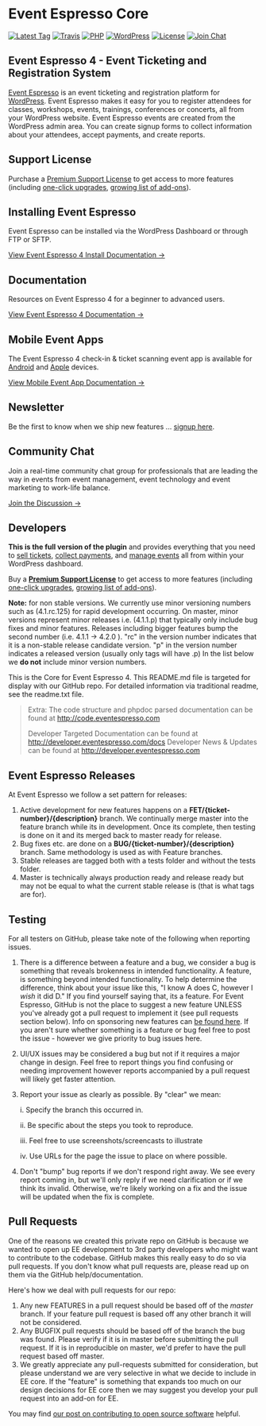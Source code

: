 # Event Espresso Core

[![Latest Tag](https://img.shields.io/github/tag/eventespresso/event-espresso-core.svg?style=flat&label=Latest%20Tag)](https://github.com/eventespresso/event-espresso-core/releases)
[![Travis](https://travis-ci.org/eventespresso/event-espresso-core.svg?branch=master)](https://travis-ci.org/eventespresso/event-espresso-core)
[![PHP](https://img.shields.io/badge/PHP-7%20Ready-brightgreen.svg?style=flat)](https://eventespresso.com/)
[![WordPress](https://img.shields.io/badge/WordPress-v4.7.x+%20Tested-brightgreen.svg?style=flat)](https://eventespresso.com/)
[![License](https://img.shields.io/badge/License-GPLv2-blue.svg?style=flat)](https://www.gnu.org/licenses/gpl-2.0.html)
[![Join Chat](https://img.shields.io/badge/Slack-Join%20Chat-aa30ff.svg?style=flat)](https://eventespresso.com/contact/community-chat/)

## Event Espresso 4 - Event Ticketing and Registration System

[Event Espresso](https://eventespresso.com/?utm_source=github&utm_medium=link&utm_campaign=ee4_github_plugin_description_homepage&utm_content=event+espresso+link) is an event ticketing and registration platform for [WordPress](http://wordpress.org/). Event Espresso makes it easy for you to register attendees for classes, workshops, events, trainings, conferences or concerts, all from your WordPress website. Event Espresso events are created from the WordPress admin area. You can create signup forms to collect information about your attendees, accept payments, and create reports.

## Support License
Purchase a [Premium Support License](https://eventespresso.com/pricing/?ee_ver=ee4&utm_source=github&utm_medium=link&utm_campaign=ee4_github_plugin_description_homepage&utm_content=premium+support+license) to get access to more features (including [one-click upgrades](https://eventespresso.com/features/one-click-upgrades/?utm_source=github&utm_medium=link&utm_campaign=ee4_github_plugin_description_homepage&utm_content=one+click+upgrades), [growing list of add-ons](https://eventespresso.com/add-ons/?ee_ver=ee4&utm_source=github&utm_medium=link&utm_campaign=ee4_github_plugin_description_homepage&utm_content=growing+list+of+addons)).

## Installing Event Espresso
Event Espresso can be installed via the WordPress Dashboard or through FTP or SFTP.

[View Event Espresso 4 Install Documentation →](https://eventespresso.com/wiki/installing-event-espresso/?ee_ver=ee4&utm_source=github&utm_medium=link&utm_campaign=ee4_github_plugin_description_homepage&utm_content=view+ee4+install+documentation)

## Documentation
Resources on Event Espresso 4 for a beginner to advanced users.

[View Event Espresso 4 Documentation →](https://eventespresso.com/support/documentation/versioned-docs?doc_ver=ee4&utm_source=github&utm_medium=link&utm_campaign=ee4_github_plugin_description_homepage&utm_content=view+ee4+documentation)

## Mobile Event Apps
The Event Espresso 4 check-in & ticket scanning event app is available for [Android](http://evts.io/EE4_Android_App?utm_source=github&utm_medium=link&utm_campaign=ee4_github_plugin_description_homepage&utm_content=mobile+event+apps+android) and [Apple](http://evts.io/EE4_Apple_App?utm_source=github&utm_medium=link&utm_campaign=ee4_github_plugin_description_homepage&utm_content=mobile+event+apps+apple) devices.

[View Mobile Event App Documentation →](https://eventespresso.com/wiki/ee4-event-apps/?utm_source=github&utm_medium=link&utm_campaign=ee4_github_plugin_description_homepage&utm_content=mobile+event+apps+documentation)

## Newsletter
Be the first to know when we ship new features ... [signup here](https://eventespresso.com/newsletter/).

## Community Chat
Join a real-time community chat group for professionals that are leading the way in events from event management, event technology and event marketing to work-life balance.

[Join the Discussion →](https://eventsmart.com/contact/community-chat/?utm_source=github&utm_medium=link&utm_campaign=ee4_github_plugin_description_homepage&utm_content=community+chat)


## Developers

**This is the full version of the plugin** and provides everything that you need to [sell tickets](https://eventespresso.com/features/multiple-ticket-pricing-options/?utm_source=github&utm_medium=link&utm_campaign=ee4_github_plugin_description_homepage&utm_content=sell+tickets), [collect payments](https://eventespresso.com/features/payment-options/?utm_source=github&utm_medium=link&utm_campaign=ee4_github_plugin_description_homepage&utm_content=collect+payments), and [manage events](https://eventespresso.com/features/event-management/?utm_source=github&utm_medium=link&utm_campaign=ee4_github_plugin_description_homepage&utm_content=manage+events) all from within your WordPress dashboard.


Buy a **[Premium Support License](https://eventespresso.com/pricing/?ee_ver=ee4&utm_source=github&utm_medium=link&utm_campaign=ee4_github_plugin_description_homepage&utm_content=premium+support+license)** to get access to more features (including [one-click upgrades](https://eventespresso.com/features/one-click-upgrades/?utm_source=github&utm_medium=link&utm_campaign=ee4_github_plugin_description_homepage&utm_content=one+click+upgrades), [growing list of add-ons](https://eventespresso.com/add-ons/?ee_ver=ee4&utm_source=github&utm_medium=link&utm_campaign=ee4_github_plugin_description_homepage&utm_content=growing+list+of+addons)).

**Note:** for non stable versions. We currently use minor versioning numbers such as (4.1.rc.125) for rapid development occurring.  On master, minor versions represent minor releases i.e. (4.1.1.p) that typically only include bug fixes and minor features.  Releases including bigger features bump the second number (i.e. 4.1.1 -> 4.2.0 ).  "rc" in the version number indicates that it is a non-stable release candidate version.  "p" in the version number indicates a released version (usually only tags will have .p) In the list below we **do not** include minor version numbers.


This is the Core for Event Espresso 4. This README.md file is targeted for display with our GitHub repo.  For detailed information via traditional readme, see the readme.txt file.

> Extra:  The code structure and phpdoc parsed documentation can be found at http://code.eventespresso.com
>
> Developer Targeted Documentation can be found at http://developer.eventespresso.com/docs
> Developer News & Updates can be found at http://developer.eventespresso.com


## Event Espresso Releases
At Event Espresso we follow a set pattern for releases:

1. Active development for new features happens on a **FET/{ticket-number}/{description}** branch.  We continually merge master into the feature branch while its in development.  Once its complete, then testing is done on it and its merged back to master ready for release.
2. Bug fixes etc. are done on a **BUG/{ticket-number}/{description}** branch.  Same methodology is used as with Feature branches.
3. Stable releases are tagged both with a tests folder and without the tests folder.
4. Master is technically always production ready and release ready but may not be equal to what the current stable release is (that is what tags are for).


## Testing
For all testers on GitHub, please take note of the following when reporting issues.

1. There is a difference between a feature and a bug, we consider a bug is something that reveals brokenness in intended functionality.  A feature, is something beyond intended functionality.  To help determine the difference, think about your issue like this, "I know A does C, however I *wish* it did D."  If you find yourself saying that, its a feature.  For Event Espresso,  GitHub is not the place to suggest a new feature UNLESS you've already got a pull request to implement it (see pull requests section below).  Info on sponsoring new features can [be found here](https://eventespresso.com/rich-features/sponsor-new-features/).  If you aren't sure whether something is a feature or bug feel free to post the issue - however we give priority to bug issues here.
2. UI/UX issues may be considered a bug but not if it requires a major change in design.  Feel free to report things you find confusing or needing improvement however reports accompanied by a pull request will likely get faster attention.
3. Report your issue as clearly as possible.  By "clear" we mean:

	i. Specify the branch this occurred in.

	ii. Be specific about the steps you took to reproduce.

	iii. Feel free to use screenshots/screencasts to illustrate

	iv. Use URLs for the page the issue to place on where possible.

4. Don't "bump" bug reports if we don't respond right away.  We see every report coming in, but we'll only reply if we need clarification or if we think its invalid.  Otherwise, we're likely working on a fix and the issue will be updated when the fix is complete.

## Pull Requests
One of the reasons we created this private repo on GitHub is because we wanted to open up EE development to 3rd party developers who might want to contribute to the codebase. GitHub makes this really easy to do so via pull requests.  If you don't know what pull requests are, please read up on them via the GitHub help/documentation.

Here's how we deal with pull requests for our repo:

1. Any new FEATURES in a pull request should be based off of the *master* branch. If your feature pull request is based off any other branch it will not be considered.
2. Any BUGFIX pull requests should be based off of the branch the bug was found.  Please verify if it is in master before submitting the pull request.  If it is in reproducible on master, we'd prefer to have the pull request based off master.
3. We greatly appreciate any pull-requests submitted for consideration, but please understand we are very selective in what we decide to include in EE core.  If the "feature" is something that expands too much on our design decisions for EE core then we may suggest you develop your pull request into an add-on for EE.


You may find [our post on contributing to open source software](https://eventespresso.com/2017/02/5-tips-for-contributing-to-open-source-software-like-event-espresso/) helpful.

